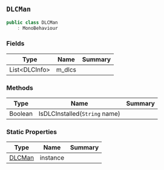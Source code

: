## `DLCMan`

```csharp
public class DLCMan
    : MonoBehaviour

```

### Fields

| Type | Name | Summary | 
| --- | --- | --- | 
| List&lt;DLCInfo&gt; | m_dlcs |  | 


### Methods

| Type | Name | Summary | 
| --- | --- | --- | 
| Boolean | IsDLCInstalled(`String` name) |  | 


### Static Properties

| Type | Name | Summary | 
| --- | --- | --- | 
| [DLCMan](./DLCMan.md) | instance |  | 


